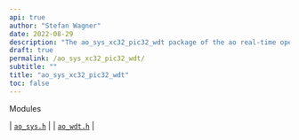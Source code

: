 ```yaml
---
api: true
author: "Stefan Wagner"
date: 2022-08-29
description: "The ao_sys_xc32_pic32_wdt package of the ao real-time operating system."
draft: true
permalink: /ao_sys_xc32_pic32_wdt/ 
subtitle: ""
title: "ao_sys_xc32_pic32_wdt"
toc: false
---
```


Modules

| [`ao_sys.h`](ao_sys.h.md) |
| [`ao_wdt.h`](ao_wdt.h.md) |

